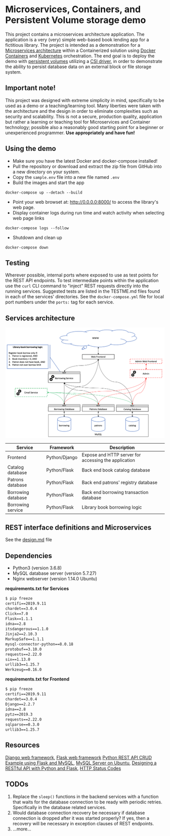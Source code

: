# Microservices, Containers, and Persistent Volume storage demo
This project contains a microservices architecture application. The application is a very (very) simple web-based book lending app for a fictitious library. The project is intended as a demonstration for a [Microservices architecture](https://microservices.io/) within a Containerized solution using [Docker Containers](https://www.docker.com/) and [Kubernetes](https://kubernetes.io/) orchestration.
The end goal is to deploy the demo with [persistent volumes](https://docs.docker.com/storage/) utilizing a [CSI driver](https://beta.docs.docker.com/ee/ucp/kubernetes/use-csi/), in order to demonstrate the ability to persist database data on an external block or file storage system.

## Important note!
This project was designed with extreme simplicity in mind, specifically to be used as a demo or a teaching/learning tool. Many liberties were taken with the architecture and the design in order to eliminate complexities such as security and scalability. This is not a secure, production quality, application but rather a learning or teaching tool for Microservices and Container technology; possible also a reasonably good starting point for a beginner or unexperienced programmer.
**Use appropriately and have fun!**

## Using the demo
- Make sure you have the latest Docker and docker-compose installed!
- Pull the repository or download and extract the zip file from GitHub into a new directory on your system.
- Copy the ```sample.env``` file into a new file named ```.env```
- Build the images and start the app
```
docker-compose up --detach --build 
```
- Point your web browset at: http://0.0.0.0:8000/ to access the library's web page.
- Display container logs during run time and watch activity when selecting web page links
```
docker-compose logs --follow
```
- Shutdown and clean up
```
docker-compose down
```

## Testing
Wherever possible, internal ports where exposed to use as test points for the REST API endpoints. To test intermediate points within the application use the ```curl``` CLI command to "inject" REST requests directly into the running services. Suggested tests are listed in the TESTME.md files found in each of the services' directories. See the ```docker-compose.yml``` file for local port numbers under the ```ports:``` tag for each service.

## Services architecture

![Microservices architecture diagram](doc/image/architecture.png)

| Service              | Framework     | Description                                          |
|----------------------|---------------|------------------------------------------------------|
| Frontend             | Python/Django | Expose and HTTP server for accessing the application |
| Catalog database     | Python/Flask  | Back end book catalog database                       |
| Patrons database     | Python/Flask  | Back end patrons' registry database                  |
| Borrowing database   | Python/Flask  | Back end borrowing transaction database              |
| Borrowing service    | Python/Flask  | Library book borrowing logic                         |

## REST interface definitions and Microservices
See the [design.md](design.md) file

## Dependencies
- Python3 (version 3.6.8)
- MySQL database server (version 5.7.27)
- Nginx webserver (version 1.14.0 Ubuntu)

__requirements.txt for Services__
```
$ pip freeze
certifi==2019.9.11
chardet==3.0.4
Click==7.0
Flask==1.1.1
idna==2.8
itsdangerous==1.1.0
Jinja2==2.10.3
MarkupSafe==1.1.1
mysql-connector-python==8.0.18
protobuf==3.10.0
requests==2.22.0
six==1.13.0
urllib3==1.25.7
Werkzeug==0.16.0
```

__requirements.txt for Frontend__
```
$ pip freeze
certifi==2019.9.11
chardet==3.0.4
Django==2.2.7
idna==2.8
pytz==2019.3
requests==2.22.0
sqlparse==0.3.0
urllib3==1.25.7
```

## Resources
[Django web framework](https://www.djangoproject.com/), [Flask web framework](https://www.fullstackpython.com/flask.html)
[Python REST API CRUD Example using Flask and MySQL](https://www.roytuts.com/python-rest-api-crud-example-using-flask-and-mysql/), [MySQL Server on Ubuntu](https://support.rackspace.com/how-to/installing-mysql-server-on-ubuntu/), [Designing a RESTful API with Python and Flask](https://blog.miguelgrinberg.com/post/designing-a-restful-api-with-python-and-flask), [HTTP Status Codes](https://www.restapitutorial.com/httpstatuscodes.html)

## TODOs
1. Replace the ```sleep()``` functions in the backend services with a function that waits for the database connection to be ready with periodic retries. Specifically in the database related services.
2. Would database connection recovery be necessary if database connection is dropped after it was started properly? If yes, then a recovery will be necessary in exception clauses of REST endpoints.
3. ...more...